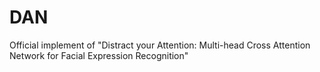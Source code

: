 # DAN
 Official implement of "Distract your Attention: Multi-head Cross Attention Network for Facial Expression Recognition"
